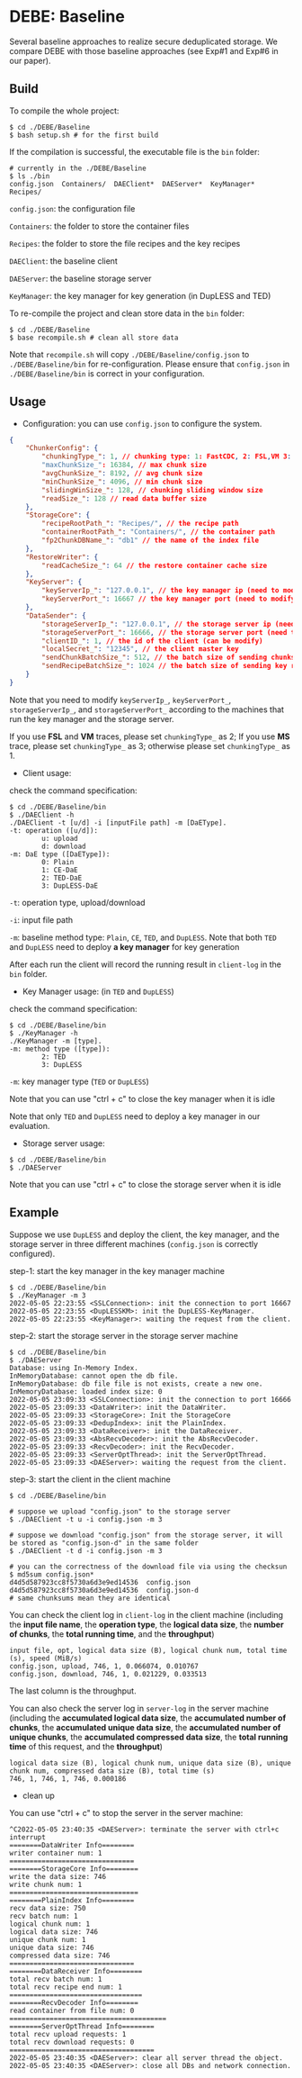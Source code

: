 # DEBE: Baseline
Several baseline approaches to realize secure deduplicated storage. We compare DEBE with those baseline approaches (see Exp#1 and Exp#6 in our paper).
## Build
To compile the whole project:

```shell
$ cd ./DEBE/Baseline
$ bash setup.sh # for the first build
```

If the compilation is successful, the executable file is the `bin` folder:

```shell
# currently in the ./DEBE/Baseline
$ ls ./bin
config.json  Containers/  DAEClient*  DAEServer*  KeyManager*  Recipes/
```

`config.json`: the configuration file

`Containers`: the folder to store the container files

`Recipes`: the folder to store the file recipes and the key recipes

`DAEClient`: the baseline client

`DAEServer`: the baseline storage server

`KeyManager`: the key manager for key generation (in DupLESS and TED)

To re-compile the project and clean store data in the `bin` folder:

```shell
$ cd ./DEBE/Baseline
$ base recompile.sh # clean all store data
```

Note that `recompile.sh` will copy `./DEBE/Baseline/config.json` to `./DEBE/Baseline/bin` for re-configuration. Please ensure that `config.json` in `./DEBE/Baseline/bin` is correct in your configuration. 

## Usage

- Configuration: you can use `config.json` to configure the system.

```json
{
    "ChunkerConfig": {
        "chunkingType_": 1, // chunking type: 1: FastCDC, 2: FSL,VM 3: MS (need to modify)
        "maxChunkSize_": 16384, // max chunk size
        "avgChunkSize_": 8192, // avg chunk size
        "minChunkSize_": 4096, // min chunk size
        "slidingWinSize_": 128, // chunking sliding window size
        "readSize_": 128 // read data buffer size
    },
    "StorageCore": {
        "recipeRootPath_": "Recipes/", // the recipe path
        "containerRootPath_": "Containers/", // the container path
        "fp2ChunkDBName_": "db1" // the name of the index file
    },
    "RestoreWriter": {
        "readCacheSize_": 64 // the restore container cache size
    },
    "KeyServer": {
        "keyServerIp_": "127.0.0.1", // the key manager ip (need to modify)
        "keyServerPort_": 16667 // the key manager port (need to modify)
    },
    "DataSender": {
        "storageServerIp_": "127.0.0.1", // the storage server ip (need to modify)
        "storageServerPort_": 16666, // the storage server port (need to modify)
        "clientID_": 1, // the id of the client (can be modify)
        "localSecret_": "12345", // the client master key
        "sendChunkBatchSize_": 512, // the batch size of sending chunks
        "sendRecipeBatchSize_": 1024 // the batch size of sending key recipes
    }
}
```

Note that you need to modify `keyServerIp_`, `keyServerPort_`, `storageServerIp_`, and `storageServerPort_` according to the machines that run the key manager and the storage server.  

If you use **FSL** and **VM** traces, please set `chunkingType_` as 2; If you use **MS** trace, please set `chunkingType_` as 3; otherwise please set `chunkingType_` as 1.

- Client usage: 

check the command specification:

```shell
$ cd ./DEBE/Baseline/bin
$ ./DAEClient -h
./DAEClient -t [u/d] -i [inputFile path] -m [DaEType].
-t: operation ([u/d]):
        u: upload
        d: download
-m: DaE type ([DaEType]):
        0: Plain
        1: CE-DaE
        2: TED-DaE
        3: DupLESS-DaE
```

`-t`: operation type, upload/download

`-i`: input file path

`-m`: baseline method type: `Plain`, `CE`, `TED`, and `DupLESS`. Note that both `TED` and `DupLESS` need to deploy **a key manager** for key generation

After each run the client will record the running result in `client-log` in the `bin` folder.

- Key Manager usage: (in `TED` and `DupLESS`)

check the command specification:

```shell
$ cd ./DEBE/Baseline/bin
$ ./KeyManager -h
./KeyManager -m [type].
-m: method type ([type]):
        2: TED
        3: DupLESS
```

`-m`: key manager type (`TED` or `DupLESS`)

Note that you can use "ctrl + c" to close the key manager when it is idle

Note that only `TED` and `DupLESS` need to deploy a key manager in our evaluation.

- Storage server usage:

```shell
$ cd ./DEBE/Baseline/bin
$ ./DAEServer
```

Note that you can use "ctrl + c" to close the storage server when it is idle

## Example

Suppose we use `DupLESS` and deploy the client, the key manager, and the storage server in three different machines (`config.json` is correctly configured). 

step-1: start the key manager in the key manager machine

```shell
$ cd ./DEBE/Baseline/bin
$ ./KeyManager -m 3
2022-05-05 22:23:55 <SSLConnection>: init the connection to port 16667
2022-05-05 22:23:55 <DupLESSKM>: init the DupLESS-KeyManager.
2022-05-05 22:23:55 <KeyManager>: waiting the request from the client.
```

step-2: start the storage server in the storage server machine

```shell
$ cd ./DEBE/Baseline/bin
$ ./DAEServer
Database: using In-Memory Index.
InMemoryDatabase: cannot open the db file.
InMemoryDatabase: db file file is not exists, create a new one.
InMemoryDatabase: loaded index size: 0
2022-05-05 23:09:33 <SSLConnection>: init the connection to port 16666
2022-05-05 23:09:33 <DataWriter>: init the DataWriter.
2022-05-05 23:09:33 <StorageCore>: Init the StorageCore
2022-05-05 23:09:33 <DedupIndex>: init the PlainIndex.
2022-05-05 23:09:33 <DataReceiver>: init the DataReceiver.
2022-05-05 23:09:33 <AbsRecvDecoder>: init the AbsRecvDecoder.
2022-05-05 23:09:33 <RecvDecoder>: init the RecvDecoder.
2022-05-05 23:09:33 <ServerOptThread>: init the ServerOptThread.
2022-05-05 23:09:33 <DAEServer>: waiting the request from the client.
```

step-3: start the client in the client machine

```shell
$ cd ./DEBE/Baseline/bin

# suppose we upload "config.json" to the storage server
$ ./DAEClient -t u -i config.json -m 3

# suppose we download "config.json" from the storage server, it will be stored as "config.json-d" in the same folder
$ ./DAEClient -t d -i config.json -m 3

# you can the correctness of the download file via using the checksun
$ md5sum config.json*
d4d5d587923cc8f5730a6d3e9ed14536  config.json
d4d5d587923cc8f5730a6d3e9ed14536  config.json-d
# same chunksums mean they are identical
```

You can check the client log in `client-log` in the client machine (including the **input file name**, the **operation type**, the **logical data size**, the **number of chunks**, the **total running time**, and the **throughput**)

```shell
input file, opt, logical data size (B), logical chunk num, total time (s), speed (MiB/s)
config.json, upload, 746, 1, 0.066074, 0.010767
config.json, download, 746, 1, 0.021229, 0.033513
```

The last column is the throughput.

You can also check the server log in `server-log` in the server machine (including the **accumulated logical data size**, the **accumulated number of chunks**, the **accumulated unique data size**, the **accumulated number of unique chunks**, the **accumulated compressed data size**, the **total running time** of this request, and the **throughput**)

```shell
logical data size (B), logical chunk num, unique data size (B), unique chunk num, compressed data size (B), total time (s)
746, 1, 746, 1, 746, 0.000186
```

- clean up

You can use "ctrl + c" to stop the server in the server machine:

```shell
^C2022-05-05 23:40:35 <DAEServer>: terminate the server with ctrl+c interrupt
========DataWriter Info========
writer container num: 1
===============================
========StorageCore Info========
write the data size: 746
write chunk num: 1
================================
========PlainIndex Info========
recv data size: 750
recv batch num: 1
logical chunk num: 1
logical data size: 746
unique chunk num: 1
unique data size: 746
compressed data size: 746
===============================
========DataReceiver Info========
total recv batch num: 1
total recv recipe end num: 1
=================================
========RecvDecoder Info========
read container from file num: 0
=======================================
========ServerOptThread Info========
total recv upload requests: 1
total recv download requests: 0
====================================
2022-05-05 23:40:35 <DAEServer>: clear all server thread the object.
2022-05-05 23:40:35 <DAEServer>: close all DBs and network connection.
```